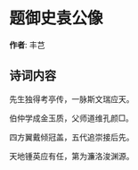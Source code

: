 # 题御史袁公像

**作者**: 丰芑

## 诗词内容

先生独得考亭传，一脉斯文瑞应天。

伯仲学成金玉质，父师道维孔颜□。

四方翼戴倾冠盖，五代追崇接后先。

天地锺英应有任，第为濂洛浚渊源。

